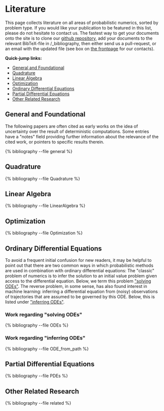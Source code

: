 # Literature

This page collects literature on all areas of probabilistic
numerics, sorted by problem type. If you would like your publication to be
featured in this list, please do not hesitate to contact us. The fastest way to
get your documents onto the site is to clone our
[github repository](https://github.com/philipphennig/probabilistic-numerics.org),
add your documents to the relevant BibTeX-file in /_bibliography, then either
send us a pull-request, or an email with the updated file (see box on
[the frontpage]({{site.baseurl}}/index.html) for our contacts).

**Quick-jump links:**

* <a href="#General">General and Foundational</a>
* <a href="#Quadrature">Quadrature</a>
* <a href="#Linear">Linear Algebra</a>
* <a href="#Optimization">Optimization</a>
* <a href="#ODEs">Ordinary Differential Equations</a>
* <a href="#PDEs">Partial Differential Equations</a>
* <a href="#Related">Other Related Research</a>

<!-- * <a href="#ABC">Approximate Bayesian Computation</a>
* <a href="#Applications">Applications</a> -->


<h2 id="General">General and Foundational</h2>
The following papers are often cited as early works on the
idea of uncertainty over the result of deterministic computations. Some entries have a "notes" field providing further information about the relevance of the cited work, or pointers to specific results therein.

{% bibliography --file general %}

<h2 id="Quadrature">Quadrature</h2>

{% bibliography --file Quadrature %}

<h2 id="Linear">Linear Algebra</h2>

{% bibliography --file LinearAlgebra %}

<h2 id="Optimization">Optimization</h2>

{% bibliography --file Optimization %}

<h2 id="ODEs">Ordinary Differential Equations</h2>

To avoid a frequent initial confusion for new readers, it may be helpful to
point out that there are two common ways in which probabilistic methods are
used in combination with ordinary differential equations: The "classic" problem
of numerics is to infer the solution to an initial value problem given access
to the differential equation. Below, we term this problem <a
href="#solvingODEs">"solving ODEs"</a>. The reverse problem, in some sense, has
also found interest in machine learning: inferring a differential equation from
(noisy) observations of trajectories that are assumed to be governed by this
ODE. Below, this is listed under <a href="#inferringODEs">"inferring ODEs"</a>.

<h3 id="solvingODEs">Work regarding "solving ODEs"</h3>
{% bibliography --file ODEs %}

<h3 id="inferringODEs">Work regarding "inferring ODEs"</h3>
{% bibliography --file ODE_from_path %}

<h2 id="PDEs">Partial Differential Equations</h2>

{% bibliography --file PDEs %}

<!--
<h2 id="ABC">Approximate Bayesian Computation (ABC)</h2>

coming soon

{% bibliography --file ABC %}

<h2 id="Applications">Applications</h2>

coming soon

{% bibliography --file Applications %}
-->
<h2 id="Related">Other Related Research</h2>

{% bibliography --file related %}

